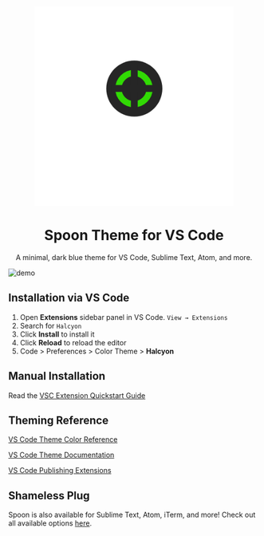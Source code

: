 <p align="center">
  <img alt="Spoon" src="https://github.com/ayanbag/spoon-vscode/blob/master/image/logo.png" width="400" />
</p>
<h1 align="center">
  Spoon Theme for VS Code
</h1>
<p align="center">
  A minimal, dark blue theme for VS Code, Sublime Text, Atom, and more.
</p>

![demo](https://raw.githubusercontent.com/ayanbag/spoon-vscode/master/images/demo.png)

## Installation via VS Code

1.  Open **Extensions** sidebar panel in VS Code. `View → Extensions`
2.  Search for `Halcyon`
3.  Click **Install** to install it
4.  Click **Reload** to reload the editor
5.  Code > Preferences > Color Theme > **Halcyon**

## Manual Installation

Read the [VSC Extension Quickstart Guide](https://github.com/bchiang7/halcyon-vscode/blob/master/vsc-extension-quickstart.md)




## Theming Reference

[VS Code Theme Color Reference](https://code.visualstudio.com/docs/getstarted/theme-color-reference)

[VS Code Theme Documentation](https://code.visualstudio.com/docs/extensions/themes-snippets-colorizers)

[VS Code Publishing Extensions](https://code.visualstudio.com/docs/extensions/publish-extension)



## Shameless Plug

Spoon is also available for Sublime Text, Atom, iTerm, and more! Check out all available options [here](https://halcyon-theme.netlify.com/).
